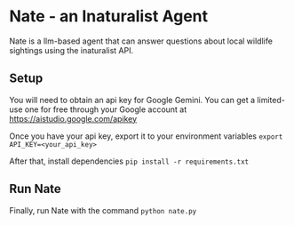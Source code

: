 # Nate - an Inaturalist Agent  

Nate is a llm-based agent that can answer questions about local wildlife sightings using the inaturalist API.


## Setup

You will need to obtain an api key for Google Gemini. You can get a limited-use one for free through your Google account at https://aistudio.google.com/apikey

Once you have your api key, export it to your environment variables
`export API_KEY=<your_api_key>`


After that, install dependencies
`pip install -r requirements.txt`


## Run Nate

Finally, run Nate with the command
`python nate.py`



